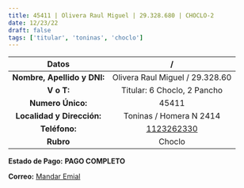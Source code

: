 ```yaml
---
title: 45411 | Olivera Raul Miguel | 29.328.680 | CHOCLO-2
date: 12/23/22
draft: false
tags: ['titular', 'toninas', 'choclo']
---
```


|          **Datos**          |                    /                   |
|:---------------------------:|:--------------------------------------:|
| **Nombre, Apellido y DNI:** |     Olivera Raul Miguel / 29.328.60    |
|          **V o T:**         |            Titular: 6 Choclo, 2 Pancho           |
|      **Numero Único:**      |                  45411                 |
|  **Localidad y Dirección:** |         Toninas / Homera N 2414        |
|        **Teléfono:**        | [1123262330](https://wa.me/1123262330) |
|          **Rubro**          |                 Choclo                 |

**Estado de Pago:** **PAGO COMPLETO**

**Correo:** [Mandar Emial](mailto:raulmiguelolivera1982@gmail.com)
